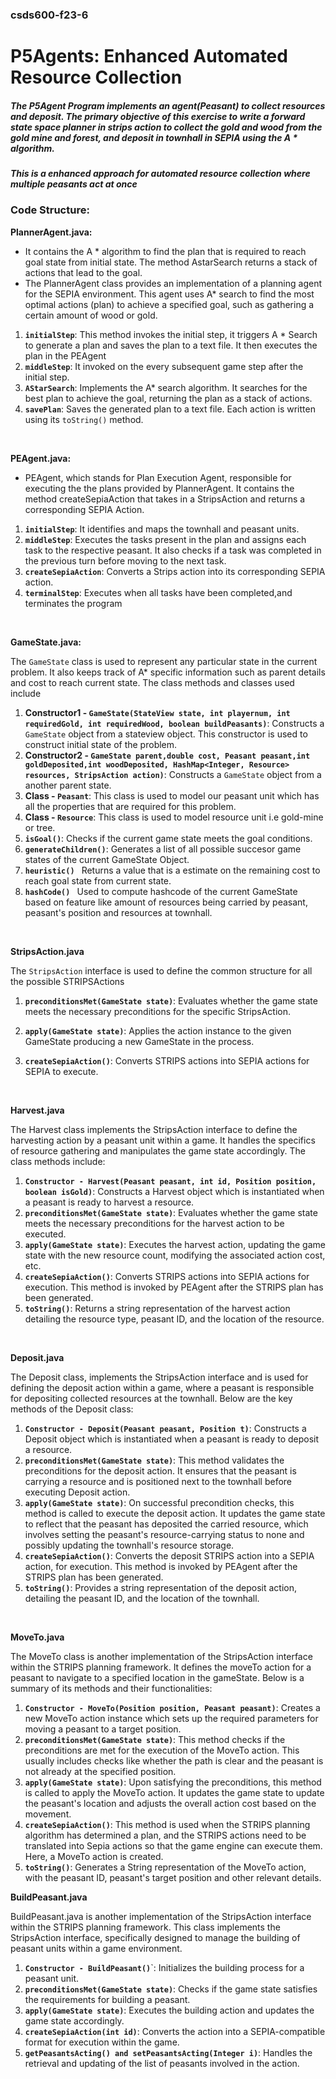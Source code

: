 ### csds600-f23-6

# P5Agents: Enhanced Automated Resource Collection

##### The P5Agent Program implements an agent(Peasant) to collect resources and deposit. The primary objective of this exercise to write a forward state space planner in strips action to collect the gold and wood from the gold mine and forest, and deposit in townhall in SEPIA using the A * algorithm.
#####  This is a enhanced approach for automated resource collection where multiple peasants act at once

### Code Structure: 

**PlannerAgent.java:**

- It contains the A * algorithm to find the plan that is required to reach goal state from initial state. The method AstarSearch returns a stack of actions that lead to the goal.
- The PlannerAgent class provides an implementation of a planning agent for the SEPIA environment. This agent uses A* search to find  the most optimal actions (plan) to achieve a specified goal, such as gathering a certain amount of wood or gold.

1. **`initialStep`**: This method invokes the initial step, it triggers A * Search to generate a plan and saves the plan to a text file. It then executes the plan in the PEAgent
2. **`middleStep`**: It invoked on the every subsequent game step after the initial step.
3. **`AStarSearch`**:  Implements the A* search algorithm. It searches for the best plan to achieve the goal, returning the plan as a stack of actions.
4. **`savePlan`**: Saves the generated plan to a text file. Each action is written using its `toString()` method.  
<br> 

**PEAgent.java:**

- PEAgent, which stands for Plan Execution Agent, responsible for executing the the plans provided by PlannerAgent. It contains the method createSepiaAction that takes in a StripsAction and returns a corresponding SEPIA Action.

1. **`initialStep`**: It identifies and maps the townhall and peasant units.
2.  **`middleStep`**: Executes the tasks present in the plan and assigns each task to the respective peasant. It also checks if a task was completed in the previous turn before moving to the next task.
3.  **`createSepiaAction`**: Converts a Strips action into its corresponding SEPIA action.
4.  **`terminalStep`**: Executes when all tasks have been completed,and terminates the program
<br> 

**GameState.java:**

The `GameState` class is used to represent any particular state in the current problem. It also keeps track of A* specific information such as parent details and cost to reach current state. The class methods and classes used include


1. **Constructor1 - `GameState(StateView state, int playernum, int requiredGold, int requiredWood, boolean buildPeasants)`**:
    Constructs a `GameState` object from a stateview object. This constructor is used to construct initial state of the problem.
2. **Constructor2 - `GameState parent,double cost, Peasant peasant,int goldDeposited,int woodDeposited, HashMap<Integer, Resource> resources, StripsAction action)`**:
    Constructs a `GameState` object from a another parent state.
3. **Class - `Peasant`**:
    This class is used to model our peasant unit which has all the properties that are required for this problem.
4. **Class - `Resource`**:
    This class is used to model resource unit i.e gold-mine or tree.
5. **`isGoal()`**: 
    Checks if the current game state meets the goal conditions.
6. **`generateChildren()`**:
    Generates a list of all possible succesor game states of the current GameState Object.
7. **`heuristic() `**
    Returns a value that is a estimate on the remaining cost to reach goal state from current state.
8. **`hashCode() `**
    Used to compute hashcode of the current GameState based on feature like amount of resources being carried by peasant, peasant's position and resources at townhall.
<br>

**StripsAction.java** 

The `StripsAction` interface is used to define the common structure for all the possible STRIPSActions

1. **`preconditionsMet(GameState state)`**:
   Evaluates whether the game state meets the necessary preconditions for the specific StripsAction.

2. **`apply(GameState state)`**:
   Applies the action instance to the given GameState producing a new GameState in the process.

3. **`createSepiaAction()`**:
   Converts STRIPS actions into SEPIA actions for SEPIA to execute.
<br>


**Harvest.java** 

The Harvest class implements the StripsAction interface to define the harvesting action by a peasant unit within a game. It handles the specifics of resource gathering and manipulates the game state accordingly. The class methods include:

1. **`Constructor - Harvest(Peasant peasant, int id, Position position, boolean isGold)`**:
   Constructs a Harvest object which is instantiated when a peasant is ready to harvest a resource.
2. **`preconditionsMet(GameState state)`**:
   Evaluates whether the game state meets the necessary preconditions for the harvest action to be executed.
3. **`apply(GameState state)`**:
   Executes the harvest action, updating the game state with the new resource count, modifying the associated action cost, etc.
4. **`createSepiaAction()`**:
   Converts STRIPS actions into SEPIA actions for execution. This method is invoked by PEAgent after the STRIPS plan has been generated.
5. **`toString()`**:
   Returns a string representation of the harvest action detailing the resource type, peasant ID, and the location of the resource.
<br> 

**Deposit.java**

The Deposit class, implements the StripsAction interface and is used for defining the deposit action within a game, where a peasant is responsible for depositing collected resources at the townhall. Below are the key methods of the Deposit class:
1.  **`Constructor - Deposit(Peasant peasant, Position t)`**: Constructs a Deposit object which is instantiated when a peasant is ready to deposit a resource.
2.  **`preconditionsMet(GameState state)`**:
   This method validates the preconditions for the deposit action. It ensures that the peasant is carrying a resource and is positioned next to the townhall before executing Deposit action.
3. **`apply(GameState state)`**:
   On successful precondition checks, this method is called to execute the deposit action. It updates the game state to reflect that the peasant has deposited the carried resource, which involves setting the peasant's resource-carrying status to none and possibly updating the townhall's resource storage.
4. **`createSepiaAction()`**:
   Converts the deposit STRIPS action into a SEPIA action, for execution. This method is invoked by PEAgent after the STRIPS plan has been generated.
5. **`toString()`**:
   Provides a string representation of the deposit action, detailing the peasant ID, and the location of the townhall.
<br> 

**MoveTo.java**

The MoveTo class is another implementation of the StripsAction interface within the STRIPS planning framework. It defines the moveTo action for a peasant to navigate to a specified location in the gameState. Below is a summary of its methods and their functionalities:

1. **`Constructor - MoveTo(Position position, Peasant peasant)`**:
   Creates a new MoveTo action instance which sets up the required parameters for moving a peasant to a target position.
2. **`preconditionsMet(GameState state)`**:
   This method checks if the preconditions are met for the execution of the MoveTo action. This usually includes checks like whether the path is clear and the peasant is not already at the specified position.
3. **`apply(GameState state)`**:
   Upon satisfying the preconditions, this method is called to apply the MoveTo action. It updates the game state to update the peasant's location and adjusts the overall action cost based on the movement.
4. **`createSepiaAction()`**:
   This method is used when the STRIPS planning algorithm has determined a plan, and the STRIPS actions need to be translated into Sepia actions so that the game engine can execute them. Here, a MoveTo action is created.
5. **`toString()`**:
   Generates a String representation of the MoveTo action, with the peasant ID, peasant's target position and other relevant details.
   
**BuildPeasant.java**

BuildPeasant.java is another implementation of the StripsAction interface within the STRIPS planning framework. This class implements the StripsAction interface, specifically designed to manage the building of peasant units within a game environment.

1. **`Constructor - BuildPeasant()`**`:
Initializes the building process for a peasant unit.
2. **`preconditionsMet(GameState state)`**: 
Checks if the game state satisfies the requirements for building a peasant.
3. **`apply(GameState state)`**:
Executes the building action and updates the game state accordingly.
4. **`createSepiaAction(int id)`**:
Converts the action into a SEPIA-compatible format for execution within the game.
5. **`getPeasantsActing() and setPeasantsActing(Integer i)`**:
Handles the retrieval and updating of the list of peasants involved in the action.
